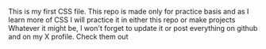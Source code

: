 This is my first CSS file.
This repo is made only for practice basis and as I learn more of CSS I will practice it in either this repo or make projects
Whatever it might be, I won't forget to update it or post everything on github and on my X profile.
Check them out
